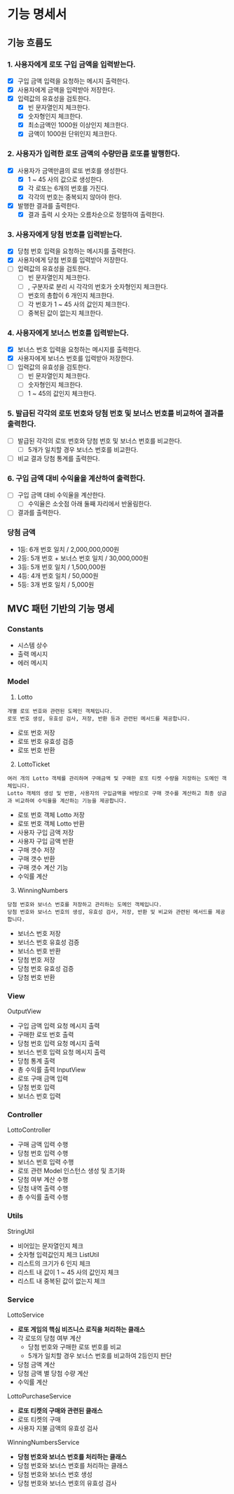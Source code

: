 # 기능 명세서


## 기능 흐름도

### 1. 사용자에게 로또 구입 금액을 입력받는다.
-[x] 구입 금액 입력을 요청하는 메시지 출력한다.
-[x] 사용자에게 금액을 입력받아 저장한다.
-[x] 입력값의 유효성을 검토한다.
  -[x] 빈 문자열인지 체크한다.
  -[x] 숫자형인지 체크한다.
  -[x] 최소금액인 1000원 이상인지 체크한다.
  -[x] 금액이 1000원 단위인지 체크한다.
### 2. 사용자가 입력한 로또 금액의 수량만큼 로또를 발행한다.
-[x] 사용자가 금액만큼의 로또 번호를 생성한다.
  -[x] 1 ~ 45 사의 값으로 생성한다.
  -[x] 각 로또는 6개의 번호를 가진다.
  -[x] 각각의 번호는 중복되지 않아야 한다.
-[x] 발행한 결과를 출력한다.
  -[x] 결과 출력 시 숫자는 오름차순으로 정렬하여 출력한다.
### 3. 사용자에게 당첨 번호를 입력받는다.
-[x] 당첨 번호 입력을 요청하는 메시지를 출력한다.
-[x] 사용자에게 당첨 번호를 입력받아 저장한다.
-[ ] 입력값의 유효성을 검토한다.
  -[ ] 빈 문자열인지 체크한다.
  -[ ] , 구분자로 분리 시 각각의 번호가 숫자형인지 체크한다.
  -[ ] 번호의 총합이 6 개인지 체크한다.
  -[ ] 각 번호가 1 ~ 45 사의 값인지 체크한다.
  -[ ] 중복된 값이 없는지 체크한다.
### 4. 사용자에게 보너스 번호를 입력받는다.
-[x] 보너스 번호 입력을 요청하는 메시지를 출력한다.
-[x] 사용자에게 보너스 번호를 입력받아 저장한다.
-[ ] 입력값의 유효성을 검토한다.
  -[ ] 빈 문자열인지 체크한다.
  -[ ] 숫자형인지 체크한다.
  -[ ] 1 ~ 45의 값인지 체크한다.
### 5. 발급된 각각의 로또 번호와 당첨 번호 및 보너스 번호를 비교하여 결과를 출력한다.
-[ ] 발급된 각각의 로또 번호와 당첨 번호 및 보너스 번호를 비교한다.
  -[ ] 5개가 일치할 경우 보너스 번호를 비교한다.
-[ ] 비교 결과 당첨 통계를 출력한다.
 
### 6. 구입 금액 대비 수익율을 계산하여 출력한다.
-[ ] 구입 금액 대비 수익율을 계산한다.
  -[ ] 수익율은 소숫점 아래 둘째 자리에서 반올림한다.
-[ ] 결과를 출력한다.

### 당첨 금액
- 1등: 6개 번호 일치 / 2,000,000,000원
- 2등: 5개 번호 + 보너스 번호 일치 / 30,000,000원
- 3등: 5개 번호 일치 / 1,500,000원
- 4등: 4개 번호 일치 / 50,000원
- 5등: 3개 번호 일치 / 5,000원

## MVC 패턴 기반의 기능 명세

### Constants
- 시스템 상수
- 출력 메시지
- 에러 메시지

### Model
1. Lotto
```
개별 로또 번호와 관련된 도메인 객체입니다.
로또 번호 생성, 유효성 검사, 저장, 반환 등과 관련된 메서드를 제공합니다.
```
- 로또 번호 저장
- 로또 번호 유효성 검증
- 로또 번호 반환

2. LottoTicket
```
여러 개의 Lotto 객체를 관리하며 구매금액 및 구매한 로또 티켓 수량을 저장하는 도메인 객체입니다. 
Lotto 객체의 생성 및 반환, 사용자의 구입금액을 바탕으로 구매 갯수를 계산하고 최종 상금과 비교하여 수익율을 계산하는 기능을 제공합니다. 
```

- 로또 번호 객체 Lotto 저장
- 로또 번호 객체 Lotto 반환
- 사용자 구입 금액 저장
- 사용자 구입 금액 반환
- 구매 갯수 저장
- 구매 갯수 반환
- 구매 갯수 계산 기능
- 수익률 계산

3. WinningNumbers
```
당첨 번호와 보너스 번호를 저장하고 관리하는 도메인 객체입니다.
당첨 번호와 보너스 번호의 생성, 유효성 검사, 저장, 반환 및 비교와 관련된 메서드를 제공합니다.
```
- 보너스 번호 저장
- 보너스 번호 유효성 검증
- 보너스 번호 반환
- 당첨 번호 저장
- 당첨 번호 유효성 검증
- 당첨 번호 반환

### View
OutputView
- 구입 금액 입력 요청 메시지 출력
- 구매한 로또 번호 출력
- 당첨 번호 입력 요청 메시지 출력
- 보너스 번호 입력 요청 메시지 출력
- 당첨 통계 출력
- 총 수익률 출력
InputView
- 로또 구매 금액 입력
- 당첨 번호 입력
- 보너스 번호 입력

### Controller
LottoController
- 구매 금액 입력 수행
- 당첨 번호 입력 수행
- 보너스 번호 입력 수행
- 로또 관련 Model 인스턴스 생성 및 초기화
- 당첨 여부 계산 수행
- 당첨 내역 출력 수행
- 총 수익률 출력 수행

### Utils
StringUtil
- 비어있는 문자열인지 체크
- 숫자형 입력값인지 체크
ListUtil
- 리스트의 크기가 6 인지 체크
- 리스트 내 값이 1 ~ 45 사의 값인지 체크
- 리스트 내 중복된 값이 없는지 체크

### Service
LottoService
- **로또 게임의 핵심 비즈니스 로직을 처리하는 클래스**
- 각 로또의 당첨 여부 계산
  - 당첨 번호와 구매한 로또 번호를 비교
  - 5개가 일치할 경우 보너스 번호를 비교하여 2등인지 판단
- 당첨 금액 계산
- 당첨 금액 별 당첨 수량 계산
- 수익률 계산

LottoPurchaseService
- **로또 티켓의 구매와 관련된 클래스**
- 로또 티켓의 구매
- 사용자 지불 금액의 유효성 검사

WinningNumbersService
- **당첨 번호와 보너스 번호를 처리하는 클래스** 
- 당첨 번호와 보너스 번호를 처리하는 클래스
- 당첨 번호와 보너스 번호 생성
- 당첨 번호와 보너스 번호의 유효성 검사


